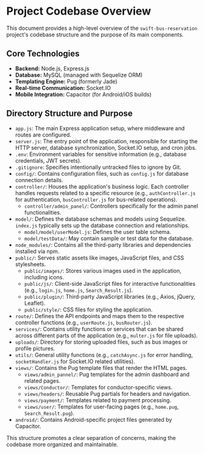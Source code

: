 # Project Codebase Overview

This document provides a high-level overview of the `swift-bus-reservation` project's codebase structure and the purpose of its main components.

## Core Technologies

*   **Backend:** Node.js, Express.js
*   **Database:** MySQL (managed with Sequelize ORM)
*   **Templating Engine:** Pug (formerly Jade)
*   **Real-time Communication:** Socket.IO
*   **Mobile Integration:** Capacitor (for Android/iOS builds)

## Directory Structure and Purpose

*   `app.js`: The main Express application setup, where middleware and routes are configured.
*   `server.js`: The entry point of the application, responsible for starting the HTTP server, database synchronization, Socket.IO setup, and cron jobs.
*   `.env`: Environment variables for sensitive information (e.g., database credentials, JWT secrets).
*   `.gitignore`: Specifies intentionally untracked files to ignore by Git.
*   `config/`: Contains configuration files, such as `config.js` for database connection details.
*   `controller/`: Houses the application's business logic. Each controller handles requests related to a specific resource (e.g., `authController.js` for authentication, `busController.js` for bus-related operations).
    *   `controller/admin_panel/`: Controllers specifically for the admin panel functionalities.
*   `model/`: Defines the database schemas and models using Sequelize. `index.js` typically sets up the database connection and relationships.
    *   `model/model/userModel.js`: Defines the user table schema.
    *   `model/testData/`: May contain sample or test data for the database.
*   `node_modules/`: Contains all the third-party libraries and dependencies installed via npm.
*   `public/`: Serves static assets like images, JavaScript files, and CSS stylesheets.
    *   `public/images/`: Stores various images used in the application, including icons.
    *   `public/js/`: Client-side JavaScript files for interactive functionalities (e.g., `login.js`, `home.js`, `Search_Result.js`).
    *   `public/plugin/`: Third-party JavaScript libraries (e.g., Axios, jQuery, Leaflet).
    *   `public/style/`: CSS files for styling the application.
*   `route/`: Defines the API endpoints and maps them to the respective controller functions (e.g., `userRoute.js`, `busRouter.js`).
*   `services/`: Contains utility functions or services that can be shared across different parts of the application (e.g., `multer.js` for file uploads).
*   `uploads/`: Directory for storing uploaded files, such as bus images or profile pictures.
*   `utils/`: General utility functions (e.g., `catchAsync.js` for error handling, `socketHandler.js` for Socket.IO related utilities).
*   `views/`: Contains the Pug template files that render the HTML pages.
    *   `views/admin_pannel/`: Pug templates for the admin dashboard and related pages.
    *   `views/Conductor/`: Templates for conductor-specific views.
    *   `views/headers/`: Reusable Pug partials for headers and navigation.
    *   `views/payment/`: Templates related to payment processing.
    *   `views/user/`: Templates for user-facing pages (e.g., `home.pug`, `Search_Result.pug`).
*   `android/`: Contains Android-specific project files generated by Capacitor.

This structure promotes a clear separation of concerns, making the codebase more organized and maintainable.